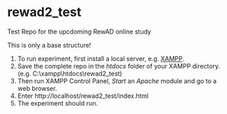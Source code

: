 # rewad2_test
Test Repo for the upcdoming RewAD online study

This is only a base structure!

1. To run experiment, first install a local server, e.g. [XAMPP](https://www.apachefriends.org/de/index.html).
2. Save the complete repo in the *htdocs* folder of your XAMPP directory. (e.g. C:\xampp\htdocs\rewad2_test)
3. Then run XAMPP Control Panel, *Start* an *Apache* module and go to a web browser.
4. Enter http://localhost/rewad2_test/index.html
5. The experiment should run.
